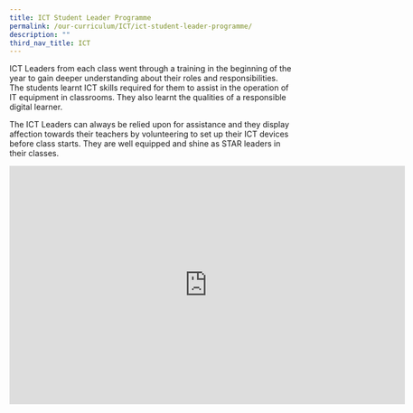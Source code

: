 ```yaml
---
title: ICT Student Leader Programme
permalink: /our-curriculum/ICT/ict-student-leader-programme/
description: ""
third_nav_title: ICT
---
```

ICT Leaders from each class went through a training in the beginning of the year to gain deeper understanding about their roles and responsibilities. The students learnt ICT skills required for them to assist in the operation of IT equipment in classrooms. They also learnt the qualities of a responsible digital learner.

The ICT Leaders can always be relied upon for assistance and they display affection towards their teachers by volunteering to set up their ICT devices before class starts. They are well equipped and shine as STAR leaders in their classes.

<center><iframe allowfullscreen="true" height="422" width="700" frameborder="0" src="https://docs.google.com/presentation/d/e/2PACX-1vSP8zQrCqNVs0gY0jUnXXWmdYLa7xxbdc5a5FCsAzLoPFK-ZC29NYwra-od0XvvASeKRycwKBzN2EPb/embed?start=false&amp;loop=false&amp;delayms=3000"></iframe></center>